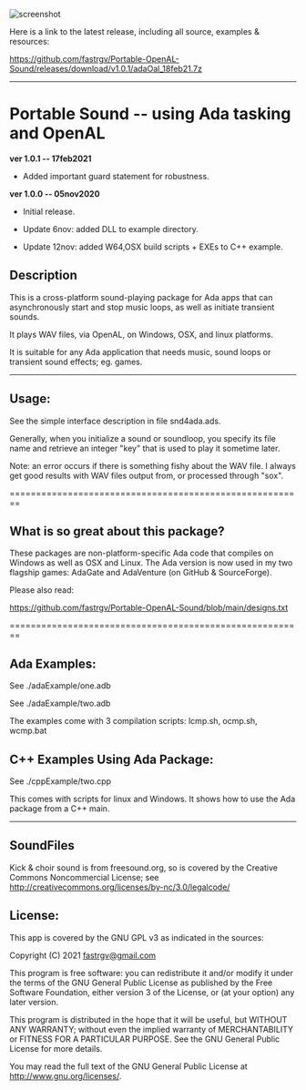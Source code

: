 ![screenshot](https://github.com/fastrgv/Portable-Sound/blob/main/lovelaceClef.png)

Here is a link to the latest release, including all source, examples & resources:

https://github.com/fastrgv/Portable-OpenAL-Sound/releases/download/v1.0.1/adaOal_18feb21.7z

-------------------------------------------------------------------------------------------


# Portable Sound -- using Ada tasking and OpenAL


**ver 1.0.1 -- 17feb2021**

* Added important guard statement for robustness.



**ver 1.0.0 -- 05nov2020**

* Initial release.

* Update 6nov: added DLL to example directory.

* Update 12nov: added W64,OSX build scripts + EXEs to C++ example.




## Description

This is a cross-platform sound-playing package for Ada apps that can asynchronously start and stop music loops, as well as initiate transient sounds.

It plays WAV files, via OpenAL, on Windows, OSX, and linux platforms.

It is suitable for any Ada application that needs music, sound loops or transient sound effects; eg. games.

--------------------------------------------------------
## Usage:

See the simple interface description in file snd4ada.ads.

Generally, when you initialize a sound or soundloop, you specify its file name and retrieve an integer "key" that is used to play it sometime later.

Note: an error occurs if there is something fishy about the WAV file. I always get good results with WAV files output from, or processed through "sox".

========================================================
## What is so great about this package?

These packages are non-platform-specific Ada code that compiles on Windows as well as OSX and Linux.
The Ada version is now used in my two flagship games: AdaGate and AdaVenture (on GitHub & SourceForge).

Please also read:

https://github.com/fastrgv/Portable-OpenAL-Sound/blob/main/designs.txt


========================================================

## Ada Examples:

See ./adaExample/one.adb

See ./adaExample/two.adb

The examples come with 3 compilation scripts: lcmp.sh, ocmp.sh, wcmp.bat

## C++ Examples Using Ada Package:

See ./cppExample/two.cpp

This comes with scripts for linux and Windows. It shows how to use
the Ada package from a C++ main.


--------------------------

## SoundFiles
Kick & choir sound is from freesound.org, so is covered by the Creative Commons Noncommercial License;  see
http://creativecommons.org/licenses/by-nc/3.0/legalcode/




## License:


This app is covered by the GNU GPL v3 as indicated in the sources:


 Copyright (C) 2021  <fastrgv@gmail.com>

 This program is free software: you can redistribute it and/or modify
 it under the terms of the GNU General Public License as published by
 the Free Software Foundation, either version 3 of the License, or
 (at your option) any later version.

 This program is distributed in the hope that it will be useful,
 but WITHOUT ANY WARRANTY; without even the implied warranty of
 MERCHANTABILITY or FITNESS FOR A PARTICULAR PURPOSE.  See the
 GNU General Public License for more details.

 You may read the full text of the GNU General Public License
 at <http://www.gnu.org/licenses/>.


